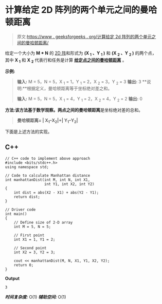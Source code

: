 # 计算给定 2D 阵列的两个单元之间的曼哈顿距离

> 原文:[https://www . geeksforgeeks . org/计算给定 2d 阵列的两个单元之间的曼哈顿距离/](https://www.geeksforgeeks.org/calculate-the-manhattan-distance-between-two-cells-of-given-2d-array/)

给定一个大小为 **M * N** 的 [2D 阵](https://www.geeksforgeeks.org/multidimensional-arrays-in-java/)和形式为 **(X <sub>1</sub> 、Y <sub>1</sub> )** 和 **(X <sub>2</sub> 、Y <sub>2</sub> )** 的两个点，其中 **X <sub>1</sub>** 和 **X <sub>2</sub>** 代表行和任务是计算 [**给定点之间的曼哈顿距离**](https://en.wikipedia.org/wiki/Taxicab_geometry) 。

**示例:**

> **输入:** M = 5，N = 5，X <sub>1</sub> = 1，Y <sub>1</sub> = 2，X <sub>2</sub> = 3，Y <sub>2</sub> = 3
> **输出:** 3
> **说明:**根据定义，曼哈顿距离等于坐标绝对差之和。
> 
> **输入:** M = 5，N = 5，X <sub>1</sub> = 4，Y <sub>1</sub> = 2，X <sub>2</sub> = 4，Y <sub>2</sub> = 2
> **输出:** 0

**方法:**该方法基于数学观察。两点之间的**曼哈顿距离**是坐标绝对差的总和。

> **曼哈顿距离= | X<sub>1</sub>–X<sub>2</sub>|+| Y<sub>1</sub>–Y<sub>2</sub>|**

下面是上述方法的实现。

## C++

```
// C++ code to implement above approach
#include <bits/stdc++.h>
using namespace std;

// Code to calculate Manhattan distance
int manhattanDist(int M, int N, int X1, 
                  int Y1, int X2, int Y2)
{
    int dist = abs(X2 - X1) + abs(Y2 - Y1);
    return dist;
}

// Driver code
int main()
{
    // Define size of 2-D array
    int M = 5, N = 5;

    // First point
    int X1 = 1, Y1 = 2;

    // Second point
    int X2 = 3, Y2 = 3;

    cout << manhattanDist(M, N, X1, Y1, X2, Y2);
    return 0;
}
```

**Output**

```
3
```

***时间复杂度:*** O(1)
***辅助空间:*** O(1)